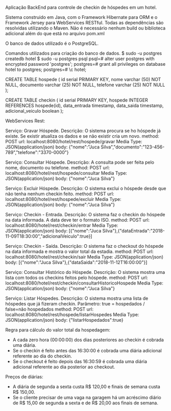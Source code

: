 Aplicação BackEnd para controle de checkin de hóspedes em um hotel.

Sistema construido em Java, com o Framework Hibernate para ORM e o Framework Jersey para WebServices RESTful.
Todas as dependências são resolvidas utilizando o Maven.
Não é necessário nenhum build ou biblioteca adicional além do que está no arquivo pom.xml

O banco de dados utilizado é o PostgreSQL.

Comandos utilizados para criação do banco de dados.
$ sudo -u postgres createdb hotel
$ sudo -u postgres psql
psql=# alter user postgres with encrypted password 'postgres';
postgres=# grant all privileges on database hotel to postgres;
postgres=# \c hotel;

CREATE TABLE hospede (
   id serial PRIMARY KEY,
   nome varchar (50) NOT NULL,
   documento varchar (25) NOT NULL,
   telefone varchar (25) NOT NULL
);

CREATE TABLE checkin (
    id serial PRIMARY KEY,
    hospede INTEGER REFERENCES hospede(id),
    data_entrada timestamp,
    data_saida timestamp,
    adicional_veiculo boolean
);


WebServices Rest:

Serviço: Gravar Hóspede.
Descrição: O sistema procura se ho hóspede já existe. Se existir atualiza os dados e se não existir cria um novo.
method: POST
url: localhost:8080/hotel/rest/hospede/gravar
Media Type: JSON(application/json)
body: {"nome":"Juca Silva","documento":"123-456-789","telefone":"3370-0000"}

Serviço: Consultar Hóspede.
Descrição: A consulta pode ser feita pelo nome, documento ou telefone.
method: POST
url: localhost:8080/hotel/rest/hospede/consultar
Media Type: JSON(application/json)
body: {"nome":"Juca Silva"}

Serviço: Excluir Hóspede.
Descrição: O sistema exclui o hóspede desde que não tenha nenhum checkin feito.
method: POST
url: localhost:8080/hotel/rest/hospede/excluir
Media Type: JSON(application/json)
body: {"nome":"Juca Silva"}

Serviço: Checkin - Entrada.
Descrição: O sistema faz o checkin do hóspede na data informada. A data deve ter o formato ISO.
method: POST
url: localhost:8080/hotel/rest/checkin/entrar
Media Type: JSON(application/json)
body: [{"nome":"Juca Silva"},{"dataEntrada":"2018-11-09T18:30:00","adicionalVeiculo":true}]

Serviço: Checkin - Saída.
Descrição: O sistema faz o checkout do hóspede na data informada e mostra o valor total da estadia.
method: POST
url: localhost:8080/hotel/rest/checkin/sair
Media Type: JSON(application/json)
body: [{"nome":"Juca Silva"},{"dataSaida":"2018-11-12T16:00:00"}]

Serviço: Consultar Histórico do Hóspede.
Descrição: O sistema mostra uma lista com todos os checkins feitos pelo hóspede.
method: POST
url: localhost:8080/hotel/rest/checkin/consultarHistoricoHospede
Media Type: JSON(application/json)
body: {"nome":"Juca Silva"}

Serviço: Listar Hóspedes.
Descrição: O sistema mostra uma lista de hóspedes que já fizeram checkin.
Parâmetro: true = hospedados  /  false=não hospedados
method: POST
url: localhost:8080/hotel/rest/hospede/listarHospedes
Media Type: JSON(application/json)
body: {"listarHospedados":true}


Regra para cálculo do valor total da hospedagem:
- A cada zero hora (00:00:00) dos dias posteriores ao checkin é cobrada uma diária.
- Se o checkin é feito antes das 16:30:00 é cobrada uma diária adicional referente ao dia do checkin.
- Se o checkout é feito depois das 16:30:59 é cobrada uma diária adicional referente ao dia posterior ao checkout.


Preços de diárias:
- A diária de segunda a sexta custa R$ 120,00 e finais de semana custa R$ 150,00.
- Se o cliente precisar de uma vaga na garagem há um acréscimo diário de R$ 15,00 de segunda a sexta e de R$ 20,00 aos finais de semana.

